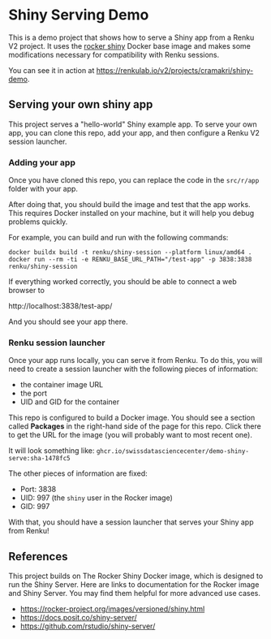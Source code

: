 # Shiny Serving Demo

This is a demo project that shows how to serve a Shiny app from a Renku V2 project. It uses the [rocker shiny](https://rocker-project.org/images/versioned/shiny.html) Docker base image and makes some modifications necessary for compatibility with Renku sessions.

You can see it in action at https://renkulab.io/v2/projects/cramakri/shiny-demo.

## Serving your own shiny app

This project serves a "hello-world" Shiny example app. To serve your own app, you can clone this repo, add your app, and then configure a Renku V2 session launcher.

### Adding your app

Once you have cloned this repo, you can replace the code in the `src/r/app` folder with your app.

After doing that, you should build the image and test that the app works. This requires Docker installed on your machine, but it will help you debug problems quickly.

For example, you can build and run with the following commands:

```
docker buildx build -t renku/shiny-session --platform linux/amd64 .
docker run --rm -ti -e RENKU_BASE_URL_PATH="/test-app" -p 3838:3838 renku/shiny-session
```

If everything worked correctly, you should be able to connect a web browser to

http://localhost:3838/test-app/

And you should see your app there.


### Renku session launcher

Once your app runs locally, you can serve it from Renku. To do this, you will need to create a session launcher with the following pieces of information:

- the container image URL
- the port
- UID and GID for the container

This repo is configured to build a Docker image. You should see a section called **Packages** in the right-hand side of the page for this repo. Click there to get the URL for the image (you will probably want to most recent one).

It will look something like: `ghcr.io/swissdatasciencecenter/demo-shiny-serve:sha-1478fc5`

The other pieces of information are fixed:

- Port: 3838
- UID: 997 (the `shiny` user in the Rocker image)
- GID: 997

With that, you should have a session launcher that serves your Shiny app from Renku!

## References

This project builds on The Rocker Shiny Docker image, which is designed to run the Shiny Server. Here are links to documentation for the Rocker image and Shiny Server. You may find them helpful for more advanced use cases.

- https://rocker-project.org/images/versioned/shiny.html
- https://docs.posit.co/shiny-server/
- https://github.com/rstudio/shiny-server/
